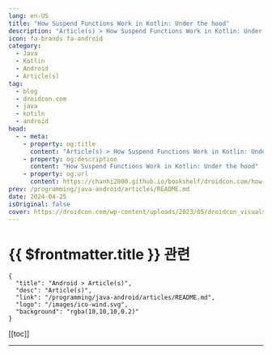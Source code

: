 ```yaml
---
lang: en-US
title: "How Suspend Functions Work in Kotlin: Under the hood"
description: "Article(s) > How Suspend Functions Work in Kotlin: Under the hood"
icon: fa-brands fa-android
category:
  - Java
  - Kotlin
  - Android
  - Article(s)
tag: 
  - blog
  - droidcon.com
  - java
  - kotiln
  - android
head:
  - - meta:
    - property: og:title
      content: "Article(s) > How Suspend Functions Work in Kotlin: Under the hood"
    - property: og:description
      content: "How Suspend Functions Work in Kotlin: Under the hood"
    - property: og:url
      content: https://chanhi2000.github.io/bookshelf/droidcon.com/how-suspend-functions-work-in-kotlin-under-the-hood.html
prev: /programming/java-android/articles/README.md
date: 2024-04-25
isOriginal: false
cover: https://droidcon.com/wp-content/uploads/2023/05/droidcon_visuals_Flaechen_RGB_droidcon-visual-18-scaled.jpg
---
```


# {{ $frontmatter.title }} 관련

```component VPCard
{
  "title": "Android > Article(s)",
  "desc": "Article(s)",
  "link": "/programming/java-android/articles/README.md",
  "logo": "/images/ico-wind.svg",
  "background": "rgba(10,10,10,0.2)"
}
```

[[toc]]

---

<SiteInfo
  name="How Suspend Functions Work in Kotlin: Under the hood"
  desc="The suspension capability is the most essential feature upon which all other Kotlin Coroutines concepts are built. Your main goal in this article will be to gain a solid understanding of how it works internally."
  url="https://droidcon.com/2024/04/25/how-suspend-functions-work-in-kotlin-under-the-hood/"
  logo="https://droidcon.com/wp-content/uploads/2021/07/favicon-300x300.png"
  preview="https://droidcon.com/wp-content/uploads/2023/05/droidcon_visuals_Flaechen_RGB_droidcon-visual-18-scaled.jpg"/>

<!-- TODO: 작성 -->
